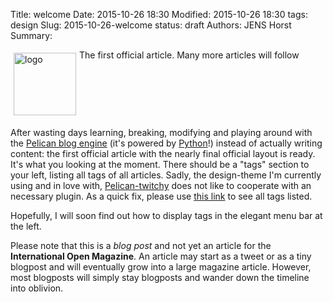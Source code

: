 Title: welcome
Date: 2015-10-26 18:30
Modified: 2015-10-26 18:30
tags: design
Slug: 2015-10-26-welcome
status: draft
Authors: JENS Horst
Summary: <div style="float: left; padding:5px"><img src="/images/doppeltuxklein.jpeg" width="100" alt="logo"></div> The first official article. Many more articles will follow<div style="clear:both;"></div>

After wasting days learning, breaking, modifying and playing around with the [Pelican blog engine](http://blog.getpelican.com/) (it's powered by [Python](http://www.python.org)!) instead of actually writing content: the first official article with the nearly final official layout is ready. It's what you looking at the moment. There should be a "tags" section to your left, listing all tags of all articles. Sadly, the design-theme I'm currently using and in love with, [Pelican-twitchy](https://github.com/ingwinlu/pelican-twitchy) does not like to cooperate with an necessary plugin. As a quick fix, please use [this link](http://internationalopenmagazine.org/tag) to see all tags listed. 

Hopefully, I will soon find out how to display tags in the elegant menu bar at the left.

Please note that this is a *blog post* and not yet an article for the **International Open Magazine**. An article may start as a tweet or as a tiny blogpost and will eventually grow into a large magazine article. However, most blogposts will simply stay blogposts and wander down the timeline into oblivion.


